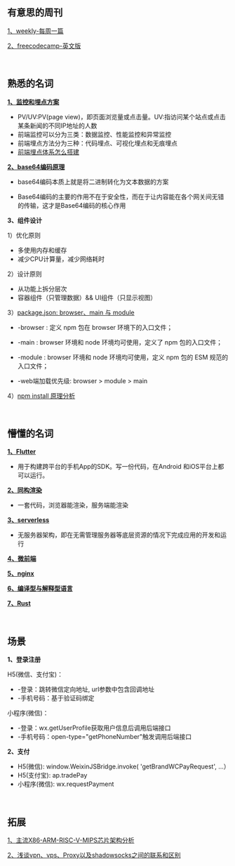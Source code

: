 ## 有意思的周刊
[1、weekly-每周一篇](https://github.com/ruanyf/weekly)

[2、freecodecamp-英文版](https://www.freecodecamp.org/news/search)

<br/>

## 熟悉的名词
**[1、监控和埋点方案](https://github.com/forthealllight/blog/issues/23)**

  * PV/UV:PV(page view)，即页面浏览量或点击量。UV:指访问某个站点或点击某条新闻的不同IP地址的人数
  * 前端监控可以分为三类：数据监控、性能监控和异常监控
  * 前端埋点方法分为三种：代码埋点、可视化埋点和无痕埋点
  * [前端埋点体系怎么搭建](https://github.com/closertb/closertb.github.io/issues/46)

**[2、base64编码原理](https://juejin.cn/post/6844903663459106829)**

   * base64编码本质上就是将二进制转化为文本数据的方案
   
   * Base64编码的主要的作用不在于安全性，而在于让内容能在各个网关间无错的传输，这才是Base64编码的核心作用

**3、组件设计**

1）优化原则
  * 多使用内存和缓存
  * 减少CPU计算量，减少网络耗时
  
2）设计原则
  * 从功能上拆分层次
  * 容器组件（只管理数据）&& UI组件（只显示视图）
  
3）[package.json: browser、main 与 module](https://juejin.cn/post/6844903862977953806)
  
  * -browser : 定义 npm 包在 browser 环境下的入口文件；
  * -main : browser 环境和 node 环境均可使用，定义了 npm 包的入口文件；
  * -module : browser 环境和 node 环境均可使用，定义 npm 包的 ESM 规范的入口文件；
     
  * -web端加载优先级: browser > module > main 

4）[npm install 原理分析](https://cloud.tencent.com/developer/article/1555982) 
  
<br/>

## 懵懂的名词
**[1、Flutter](https://www.jianshu.com/p/51e989500ca3)**

* 用于构建跨平台的手机App的SDK。写一份代码，在Android 和iOS平台上都可以运行。

**[2、同构渲染](https://juejin.cn/post/6844903512296390664)**

* 一套代码，浏览器能渲染，服务端能渲染

**[3、serverless](https://cloud.tencent.com/developer/article/1672933)**

* 无服务器架构，即在无需管理服务器等底层资源的情况下完成应用的开发和运行

**[4、微前端](https://tech.meituan.com/2020/02/27/meituan-waimai-micro-frontends-practice.html)**


**[5、nginx](https://juejin.cn/post/6844904129987526663)**
   

**[6、编译型与解释型语言](https://www.tspweb.com/key/%E7%BC%96%E8%AF%91%E8%AF%AD%E8%A8%80.html)**


**[7、Rust](https://zhuanlan.zhihu.com/p/62057547)**



<br/>


## 场景
**1、登录注册**

H5(微信、支付宝)：
* -登录：跳转微信定向地址, url参数中包含回调地址
* -手机号码：基于验证码绑定

小程序(微信)：
* -登录：wx.getUserProfile获取用户信息后调用后端接口
* -手机号码：open-type="getPhoneNumber"触发调用后端接口

**2、支付**
* H5(微信):  window.WeixinJSBridge.invoke( 'getBrandWCPayRequest', ...）
* H5(支付宝): ap.tradePay
* 小程序(微信):  wx.requestPayment

<br/>


## 拓展
[1、主流X86-ARM-RISC-V-MIPS芯片架构分析](https://www.cnblogs.com/wujianming-110117/p/16578486.html)

[2、浅谈vpn、vps、Proxy以及shadowsocks之间的联系和区别](https://medium.com/@thomas_summon/%E6%B5%85%E8%B0%88vpn-vps-proxy%E4%BB%A5%E5%8F%8Ashadowsocks%E4%B9%8B%E9%97%B4%E7%9A%84%E8%81%94%E7%B3%BB%E5%92%8C%E5%8C%BA%E5%88%AB-b0198f92db1b)

